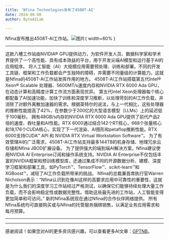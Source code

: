 ```yaml
---
title: 'Nfina Technologies发布了4508T-AI'
date: 2024-08-08
author: ByteAILab

---
```


Nfina宣布推出4508T-AI工作站。![图片](https://ai-techpark.com/wp-content/uploads/2024/08/Nfina-960x540.jpg){ width=60% }

---
这款八槽工作站由NVIDIA® GPU提供动力，为软件开发人员、数据科学家和学术界提供了一个高性能、具有成本效益的平台，用于开发尖端AI模型和运行基于AI的应用程序。
将人工智能（AI）大规模应用需要预处理、训练和部署。不同的开发工具链、框架和工作负载都会产生独特的障碍，并需要不同量级的计算能力。这就是Nfina的4508T-AI工作站发挥作用的地方。
4508T-AI工作站搭载第五代Intel® Xeon® Scalable 处理器、5600MT/s速度内存和NVIDIA RTX 6000 Ada GPU，在动态计算和高精度计算工作流方面表现优异。
第五代Intel Xeon处理器每个核心都配备了AI加速功能，加快了训练和深度学习推断，以处理苛刻的AI工作负载，并消除了对额外离散加速器的需求。根据英特尔的说法，与上一代相比，这些处理器的推断性能提高了42%，在参数少于200亿的大型语言模型（LLMs）上的延迟低于100毫秒。
拥有48GB/s内存的NVIDIA RTX 6000 Ada GPU提供了前代产品2倍的速度、吞吐量和AI性能。RTX 6000通过结合142个RT核心，668个张量核心和18,176个CUDA核心，实现了下一代渲染、AI图形和petaflop推断性能。RTX 6000支持CUDA™ API 和 NVIDIA RTX Virtual Workstation Software™。
为了有效管理AI的广泛需求，4508T-AI工作站支持最多144TB的机身存储、地理冗余云存储和Nfina JBOD扩展设备。
为了提供强大的端到端AI解决方案，Nfina建议使用NVIDIA AI Enterprise订阅和操作系统支持。NVIDIA AI Enterprise不仅包括丰富的NVIDIA框架和预训练模型库，还通过集成不同的开源数据分析、建模、深度学习框架和部署工具，如PyTorch™、TensorFlow™、scikit-learn™和XGBoost™，减轻了AI工作负载所带来的挑战。
Nfina的总裁兼首席执行官Warren Nicholson表示：“Nfina认识到在像AI这样的高要求应用中可靠性的重要性，这就是为什么我们的深度学习工作站经过严格测试，以确保它们能够持续处理大量工作负载，而不会影响稳定性或数据完整性。借助这些最先进的工作站，人工智能变得更加简单和可访问。”
新的Nfina系统现在通过Nfina的合作伙伴网络提供。
所有Nfina系统均可直接购买或与Nfina的托管服务捆绑销售，以满足业务应用需求和每月预算。


---
---
感谢阅读！如果您对AI的更多资讯感兴趣，可以查看更多AI文章：[GPTNB](https://gptnb.com)。